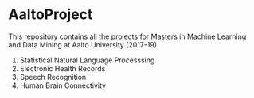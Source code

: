 # AaltoProject
This repository contains all the projects for Masters in Machine Learning and Data Mining at Aalto University (2017-19).
1. Statistical Natural Language Processsing
2. Electronic Health Records
3. Speech Recognition
4. Human Brain Connectivity
